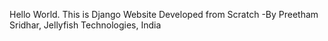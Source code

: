 Hello World. This is Django Website Developed from Scratch
-By Preetham Sridhar, Jellyfish Technologies, India

